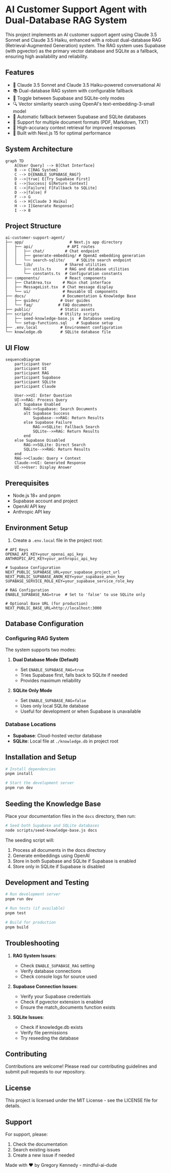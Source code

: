 # AI Customer Support Agent with Dual-Database RAG System

This project implements an AI customer support agent using Claude 3.5 Sonnet and Claude 3.5 Haiku, enhanced with a robust dual-database RAG (Retrieval-Augmented Generation) system. The RAG system uses Supabase (with pgvector) as the primary vector database and SQLite as a fallback, ensuring high availability and reliability.

## Features

- 🤖 Claude 3.5 Sonnet and Claude 3.5 Haiku-powered conversational AI
- 📚 Dual-database RAG system with configurable fallback
- 🔄 Toggle between Supabase and SQLite-only modes
- 🔍 Vector similarity search using OpenAI's text-embedding-3-small model
- 💾 Automatic fallback between Supabase and SQLite databases
- 📝 Support for multiple document formats (PDF, Markdown, TXT)
- 🎯 High-accuracy context retrieval for improved responses
- 🚀 Built with Next.js 15 for optimal performance

## System Architecture

```mermaid
graph TD
    A[User Query] --> B[Chat Interface]
    B --> C[RAG System]
    C --> D{ENABLE_SUPABASE_RAG?}
    D -->|true| E[Try Supabase First]
    E -->|Success| G[Return Context]
    E -->|Failure| F[Fallback to SQLite]
    D -->|false| F
    F --> G
    G --> H[Claude 3 Haiku]
    H --> I[Generate Response]
    I --> B
```

## Project Structure
```
ai-customer-support-agent/
├── app/                    # Next.js app directory
│   ├── api/               # API routes
│   │   ├── chat/         # Chat endpoint
│   │   ├── generate-embedding/ # OpenAI embedding generation
│   │   └── search-sqlite/     # SQLite search endpoint
│   └── lib/              # Shared utilities
│       ├── utils.ts      # RAG and database utilities
│       └── constants.ts  # Configuration constants
├── components/           # React components
│   ├── ChatArea.tsx     # Main chat interface
│   ├── MessageList.tsx  # Chat message display
│   └── ui/              # Reusable UI components
├── docs/                # Documentation & Knowledge Base
│   ├── guides/         # User guides
│   └── faq/           # FAQ documents
├── public/             # Static assets
├── scripts/            # Utility scripts
│   ├── seed-knowledge-base.js  # Database seeding
│   └── setup-functions.sql    # Supabase setup
├── .env.local          # Environment configuration
└── knowledge.db        # SQLite database file
```

## UI Flow
```mermaid
sequenceDiagram
    participant User
    participant UI
    participant RAG
    participant Supabase
    participant SQLite
    participant Claude

    User->>UI: Enter Question
    UI->>RAG: Process Query
    alt Supabase Enabled
        RAG->>Supabase: Search Documents
        alt Supabase Success
            Supabase-->>RAG: Return Results
        else Supabase Failure
            RAG->>SQLite: Fallback Search
            SQLite-->>RAG: Return Results
        end
    else Supabase Disabled
        RAG->>SQLite: Direct Search
        SQLite-->>RAG: Return Results
    end
    RAG->>Claude: Query + Context
    Claude->>UI: Generated Response
    UI->>User: Display Answer
```

## Prerequisites

- Node.js 18+ and pnpm
- Supabase account and project
- OpenAI API key
- Anthropic API key

## Environment Setup

1. Create a `.env.local` file in the project root:

```env
# API Keys
OPENAI_API_KEY=your_openai_api_key
ANTHROPIC_API_KEY=your_anthropic_api_key

# Supabase Configuration
NEXT_PUBLIC_SUPABASE_URL=your_supabase_project_url
NEXT_PUBLIC_SUPABASE_ANON_KEY=your_supabase_anon_key
SUPABASE_SERVICE_ROLE_KEY=your_supabase_service_role_key

# RAG Configuration
ENABLE_SUPABASE_RAG=true  # Set to 'false' to use SQLite only

# Optional Base URL (for production)
NEXT_PUBLIC_BASE_URL=http://localhost:3000
```

## Database Configuration

### Configuring RAG System

The system supports two modes:
1. **Dual Database Mode (Default)**
   - Set `ENABLE_SUPABASE_RAG=true`
   - Tries Supabase first, falls back to SQLite if needed
   - Provides maximum reliability

2. **SQLite Only Mode**
   - Set `ENABLE_SUPABASE_RAG=false`
   - Uses only local SQLite database
   - Useful for development or when Supabase is unavailable

### Database Locations
- **Supabase**: Cloud-hosted vector database
- **SQLite**: Local file at `./knowledge.db` in project root

## Installation and Setup

```bash
# Install dependencies
pnpm install

# Start the development server
pnpm run dev
```

## Seeding the Knowledge Base

Place your documentation files in the `docs` directory, then run:

```bash
# Seed both Supabase and SQLite databases
node scripts/seed-knowledge-base.js docs
```

The seeding script will:
1. Process all documents in the docs directory
2. Generate embeddings using OpenAI
3. Store in both Supabase and SQLite if Supabase is enabled
4. Store only in SQLite if Supabase is disabled

## Development and Testing

```bash
# Run development server
pnpm run dev

# Run tests (if available)
pnpm test

# Build for production
pnpm build
```

## Troubleshooting

1. **RAG System Issues**:
   - Check `ENABLE_SUPABASE_RAG` setting
   - Verify database connections
   - Check console logs for source used

2. **Supabase Connection Issues**:
   - Verify your Supabase credentials
   - Check if pgvector extension is enabled
   - Ensure the match_documents function exists

3. **SQLite Issues**:
   - Check if knowledge.db exists
   - Verify file permissions
   - Try reseeding the database

## Contributing

Contributions are welcome! Please read our contributing guidelines and submit pull requests to our repository.

## License

This project is licensed under the MIT License - see the LICENSE file for details.

## Support

For support, please:
1. Check the documentation
2. Search existing issues
3. Create a new issue if needed

Made with ❤️ by Gregory Kennedy - mindful-ai-dude
